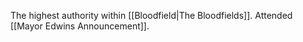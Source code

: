 The highest authority within [[Bloodfield|The Bloodfields]]. Attended [[Mayor Edwins Announcement]].